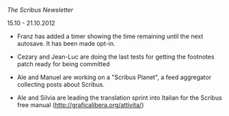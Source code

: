 _The Scribus Newsletter_

15.10 - 21.10.2012

- Franz has added a timer showing the time remaining until the next autosave. It has been made opt-in.

- Cezary and Jean-Luc are doing the last tests for getting the footnotes patch ready for being committed

- Ale and Manuel are working on a "Scribus Planet", a feed aggregator collecting posts about Scribus.

- Ale and Silvia are leading the translation sprint into Italian for the Scribus free manual (http://graficalibera.org/attivita/)
